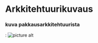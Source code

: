  # Arkkitehtuurikuvaus  
 
 
 
 ### kuva pakkausarkkitehtuurista  
 : ![picture alt](https://github.com/msiro918/ot-harjoitustyo/blob/master/varauskalenteri/dokumentaatio/kaavio.jpg)  

